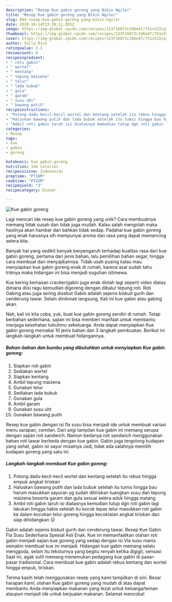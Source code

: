 ```yaml
---
description: "Resep Kue gabin goreng yang Bikin Ngiler"
title: "Resep Kue gabin goreng yang Bikin Ngiler"
slug: 884-resep-kue-gabin-goreng-yang-bikin-ngiler
date: 2020-10-14T23:39:11.855Z
image: https://img-global.cpcdn.com/recipes/123f16873c3d6e4f/751x532cq70/kue-gabin-goreng-foto-resep-utama.jpg
thumbnail: https://img-global.cpcdn.com/recipes/123f16873c3d6e4f/751x532cq70/kue-gabin-goreng-foto-resep-utama.jpg
cover: https://img-global.cpcdn.com/recipes/123f16873c3d6e4f/751x532cq70/kue-gabin-goreng-foto-resep-utama.jpg
author: Sally Rice
ratingvalue: 3.1
reviewcount: 8
recipeingredient:
- " roti gabin"
- " wortel"
- " kentang"
- " tepung maizena"
- " telur"
- " lada bubuk"
- " gula"
- " garam"
- " susu uht"
- " bawang putih"
recipeinstructions:
- "Potong dadu kecil-kecil wortel dan kentang setelah itu rebus hingga empuk angkat tiriskan"
- "Haluskan bawang putih dan lada bubuk setelah itu tumis hingga bau harum masukkan sayuran yg sudah ditiriskan tuangkan susu dan tepung maizena beserta garam dan gula sesuai selera aduk hingga matang"
- "Ambil roti gabin taruh isi diatasnya kemudian tutup dgn roti gabin lagi lakukan hingga habis setelah itu kocok lepas telur masukkan roti gabin ke dalam kocokan telur goreng hingga kecoklatan angkat tiriskan dan siap dihidangkan 😉"
categories:
- Resep
tags:
- kue
- gabin
- goreng

katakunci: kue gabin goreng 
nutrition: 144 calories
recipecuisine: Indonesian
preptime: "PT16M"
cooktime: "PT43M"
recipeyield: "3"
recipecategory: Dinner

---
```



![Kue gabin goreng](https://img-global.cpcdn.com/recipes/123f16873c3d6e4f/751x532cq70/kue-gabin-goreng-foto-resep-utama.jpg)

Lagi mencari ide resep kue gabin goreng yang unik? Cara membuatnya memang tidak susah dan tidak juga mudah. Kalau salah mengolah maka hasilnya akan hambar dan bahkan tidak sedap. Padahal kue gabin goreng yang enak harusnya sih mempunyai aroma dan rasa yang dapat memancing selera kita.

Banyak hal yang sedikit banyak berpengaruh terhadap kualitas rasa dari kue gabin goreng, pertama dari jenis bahan, lalu pemilihan bahan segar, hingga cara membuat dan menyajikannya. Tidak usah pusing kalau mau menyiapkan kue gabin goreng enak di rumah, karena asal sudah tahu triknya maka hidangan ini bisa menjadi suguhan istimewa.

Kue kering kemasan cracker/gabin juga enak diolah lagi seperti video diatas dimana diisi ragu kemudian digoreng dengan dibalur tepung roti. Roti Gabing atau juga sering disebut Gabin adalah sejenis biskuit gurih dan cenderung tawar. Selain dinikmati langsung, Kali ini kue gabin atau gabing akan.


Nah, kali ini kita coba, yuk, buat kue gabin goreng sendiri di rumah. Tetap berbahan sederhana, sajian ini bisa memberi manfaat untuk membantu menjaga kesehatan tubuhmu sekeluarga. Anda dapat menyiapkan Kue gabin goreng memakai 10 jenis bahan dan 3 langkah pembuatan. Berikut ini langkah-langkah untuk membuat hidangannya.

<!--inarticleads1-->

##### Bahan-bahan dan bumbu yang dibutuhkan untuk menyiapkan Kue gabin goreng:

1. Siapkan  roti gabin
1. Sediakan  wortel
1. Siapkan  kentang
1. Ambil  tepung maizena
1. Gunakan  telur
1. Sediakan  lada bubuk
1. Gunakan  gula
1. Ambil  garam
1. Gunakan  susu uht
1. Gunakan  bawang putih


Resep kue gabin dengan isi fla susu bisa menjadi ide untuk membuat variasi menu sarapan, cemilan. Dari segi tampilan kue gabin ini memang serupa dengan sajian roti sandwich. Namun bedanya roti sandwich menggunakan bahan roti tawar berbeda dengan kue gabin. Gabin juga tergolong kudapan yang sehat, gabin isi sayur misalnya Jadi, tidak ada salahnya memilih kudapan goreng yang satu ini. 

<!--inarticleads2-->

##### Langkah-langkah membuat Kue gabin goreng:

1. Potong dadu kecil-kecil wortel dan kentang setelah itu rebus hingga empuk angkat tiriskan
1. Haluskan bawang putih dan lada bubuk setelah itu tumis hingga bau harum masukkan sayuran yg sudah ditiriskan tuangkan susu dan tepung maizena beserta garam dan gula sesuai selera aduk hingga matang
1. Ambil roti gabin taruh isi diatasnya kemudian tutup dgn roti gabin lagi lakukan hingga habis setelah itu kocok lepas telur masukkan roti gabin ke dalam kocokan telur goreng hingga kecoklatan angkat tiriskan dan siap dihidangkan 😉


Gabin adalah sejenis biskuit gurih dan cenderung tawar. Resep Kue Gabin Fla Susu Sederhana Spesial Asli Enak. Kue ini memanfaatkan olahan roti gabin menjadi sajian kue goreng yang sedap dengan isi Vla susu manis semakin membuat kue ini menjadi. Hidangan kue gabin memang selalu menggoda, selain itu teksturnya yang begitu renyah ketika digigit, sensasi Saat ini, agak sulit memang menemukan pedagang kue gabin di pasar-pasar tradisional. Cara membuat kue gabin adalah rebus kentang dan wortel hingga empuk, tiriskan. 

Terima kasih telah menggunakan resep yang kami tampilkan di sini. Besar harapan kami, olahan Kue gabin goreng yang mudah di atas dapat membantu Anda menyiapkan makanan yang lezat untuk keluarga/teman ataupun menjadi ide untuk berjualan makanan. Selamat mencoba!

